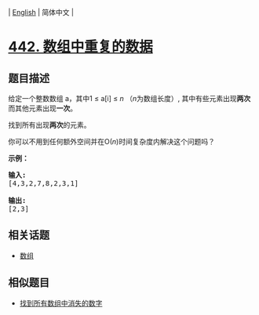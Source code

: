 
| [English](README_EN.md) | 简体中文 |

# [442. 数组中重复的数据](https://leetcode-cn.com/problems/find-all-duplicates-in-an-array/)

## 题目描述

<p>给定一个整数数组 a，其中1 &le; a[i] &le; <em>n</em> （<em>n</em>为数组长度）, 其中有些元素出现<strong>两次</strong>而其他元素出现<strong>一次</strong>。</p>

<p>找到所有出现<strong>两次</strong>的元素。</p>

<p>你可以不用到任何额外空间并在O(<em>n</em>)时间复杂度内解决这个问题吗？</p>

<p><strong>示例：</strong></p>

<pre>
<strong>输入:</strong>
[4,3,2,7,8,2,3,1]

<strong>输出:</strong>
[2,3]
</pre>


## 相关话题

- [数组](https://leetcode-cn.com/tag/array)

## 相似题目

- [找到所有数组中消失的数字](../find-all-numbers-disappeared-in-an-array/README.md)
